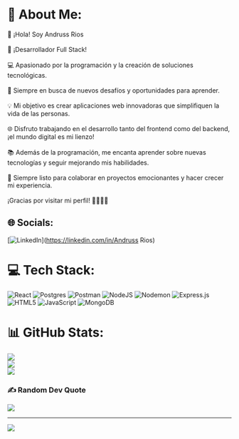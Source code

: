# 💫 About Me:
👋 ¡Hola! Soy Andruss Rios<br><br>🚀 ¡Desarrollador Full Stack!<br><br>💻 Apasionado por la programación y la creación de soluciones tecnológicas.<br><br>🌟 Siempre en busca de nuevos desafíos y oportunidades para aprender.<br><br>💡 Mi objetivo es crear aplicaciones web innovadoras que simplifiquen la vida de las personas.<br><br>🌐 Disfruto trabajando en el desarrollo tanto del frontend como del backend, ¡el mundo digital es mi lienzo!<br><br>📚 Además de la programación, me encanta aprender sobre nuevas tecnologías y seguir mejorando mis habilidades.<br><br>🎯 Siempre listo para colaborar en proyectos emocionantes y hacer crecer mi experiencia.<br><br>¡Gracias por visitar mi perfil! 👨‍💻🚀✨


## 🌐 Socials:
[![LinkedIn](https://img.shields.io/badge/LinkedIn-%230077B5.svg?logo=linkedin&logoColor=white)](https://linkedin.com/in/Andruss Rios) 

# 💻 Tech Stack:
![React](https://img.shields.io/badge/react-%2320232a.svg?style=for-the-badge&logo=react&logoColor=%2361DAFB) ![Postgres](https://img.shields.io/badge/postgres-%23316192.svg?style=for-the-badge&logo=postgresql&logoColor=white) ![Postman](https://img.shields.io/badge/Postman-FF6C37?style=for-the-badge&logo=postman&logoColor=white) ![NodeJS](https://img.shields.io/badge/node.js-6DA55F?style=for-the-badge&logo=node.js&logoColor=white) ![Nodemon](https://img.shields.io/badge/NODEMON-%23323330.svg?style=for-the-badge&logo=nodemon&logoColor=%BBDEAD) ![Express.js](https://img.shields.io/badge/express.js-%23404d59.svg?style=for-the-badge&logo=express&logoColor=%2361DAFB) ![HTML5](https://img.shields.io/badge/html5-%23E34F26.svg?style=for-the-badge&logo=html5&logoColor=white) ![JavaScript](https://img.shields.io/badge/javascript-%23323330.svg?style=for-the-badge&logo=javascript&logoColor=%23F7DF1E) ![MongoDB](https://img.shields.io/badge/MongoDB-%234ea94b.svg?style=for-the-badge&logo=mongodb&logoColor=white)
# 📊 GitHub Stats:
![](https://github-readme-stats.vercel.app/api?username=VisualStyle&theme=dark&hide_border=false&include_all_commits=false&count_private=false)<br/>
![](https://github-readme-streak-stats.herokuapp.com/?user=VisualStyle&theme=dark&hide_border=false)<br/>
![](https://github-readme-stats.vercel.app/api/top-langs/?username=VisualStyle&theme=dark&hide_border=false&include_all_commits=false&count_private=false&layout=compact)

### ✍️ Random Dev Quote
![](https://quotes-github-readme.vercel.app/api?type=horizontal&theme=radical)

---
[![](https://visitcount.itsvg.in/api?id=VisualStyle&icon=0&color=0)](https://visitcount.itsvg.in)

<!-- Proudly created with GPRM ( https://gprm.itsvg.in ) -->
